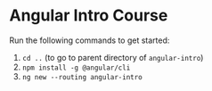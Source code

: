 # Angular Intro Course

Run the following commands to get started:

1. `cd ..` (to go to parent directory of `angular-intro`)
2. `npm install -g @angular/cli`
3. `ng new --routing angular-intro`
